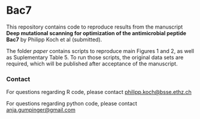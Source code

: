 # Bac7

This repository contains code to reproduce results from the manuscript __Deep mutational scanning for optimization of the
antimicrobial peptide Bac7__ by Philipp Koch et al (submitted).

The folder _paper_ contains scripts to reproduce main Figures 1 and 2, as well as Suplementary Table 5. 
To run those scripts, the original data sets are required, which will be published after acceptance of the manuscript.

### Contact
For questions regarding R code, please contact philipp.koch@bsse.ethz.ch

For questions regarding python code, please contact anja.gumpinger@gmail.com
